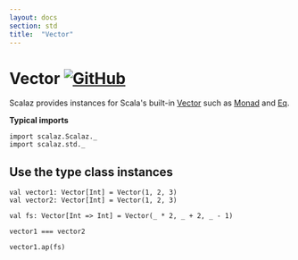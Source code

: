 ```yaml
---
layout: docs
section: std
title:  "Vector"
---
```


# Vector [![GitHub](../img/github.png)](https://github.com/scalaz/scalaz/blob/series/8.0.x/std/shared/src/main/scala/collection/vector.scala)

Scalaz provides instances for Scala's built-in [Vector](https://www.scala-lang.org/api/current/scala/collection/immutable/Vector.html) such as [Monad](../ct/Monad.html) and [Eq](../core/Eq.html).

**Typical imports**

```tut:silent
import scalaz.Scalaz._
import scalaz.std._
```

## Use the type class instances

```tut
val vector1: Vector[Int] = Vector(1, 2, 3)
val vector2: Vector[Int] = Vector(1, 2, 3)

val fs: Vector[Int => Int] = Vector(_ * 2, _ + 2, _ - 1)

vector1 === vector2

vector1.ap(fs)
```
